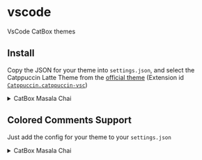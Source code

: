 # vscode

VsCode CatBox themes

## Install

Copy the JSON for your theme into `settings.json`, and select the Catppuccin Latte Theme from the [official theme](https://github.com/catppuccin/vscode) (Extension id [`Catppuccin.catppuccin-vsc`](https://marketplace.visualstudio.com/items?itemName=Catppuccin.catppuccin-vsc))

<details>
  <summary>CatBox Masala Chai</summary>

```json
    "catppuccin.colorOverrides": {
        "latte": {
            "rosewater": "#e68d70",
            "flamingo": "#d87c7a",
            "pink": "#df8f92",
            "mauve": "#a768f9",
            "red": "#d54d52",
            "maroon": "#f0606d",
            "peach": "#f07f40",
            "yellow": "#da9413",
            "green": "#4cab38",
            "teal": "#78bfb8",
            "sky": "#60bfe5",
            "sapphire": "#56adcf",
            "blue": "#6c97e1",
            "lavender": "#9799ff",
            "text": "#322c2a",
            "subtext1": "#473c36",
            "subtext0": "#5a4f44",
            "overlay2": "#6f6254",
            "overlay1": "#847564",
            "overlay0": "#988873",
            "surface2": "#ad9c86",
            "surface1": "#c1aa8e",
            "surface0": "#d8c1a4",
            "base": "#f2e5bc",
            "mantle": "#ebdbb2",
            "crust": "#d5c4a1"
        }
    },
```
</details>

## Colored Comments Support

Just add the config for your theme to your `settings.json`


<details>
  <summary>CatBox Masala Chai</summary>

```json
    "colorful-comments.tags": [

        {
            "tag": "!",
            "color": "#d54d52",
            "strikethrough": false,
            "backgroundColor": "transparent"
        },
        {
            "tag": "?",
            "color": "#6c97e1",
            "strikethrough": false,
            "backgroundColor": "transparent"
        },
        {
            "tag": "//",
            "color": "#5a4f44",
            "strikethrough": true,
            "backgroundColor": "transparent"
        },
        {
            "tag": "^",
            "color": "#da9413",
            "strikethrough": false,
            "backgroundColor": "transparent"
        },
        {
            "tag": "*",
            "color": "#4cab38",
            "strikethrough": false,
            "backgroundColor": "transparent"
        },
        {
            "tag": "&",
            "color": "#f0606d",
            "strikethrough": false,
            "backgroundColor": "transparent"
        },
        {
            "tag": "~",
            "color": "#9799ff",
            "strikethrough": false,
            "backgroundColor": "transparent"
        },
        {
            "tag": "todo",
            "color": "#f07f40",
            "strikethrough": false,
            "backgroundColor": "transparent"
        }
    ],
```
</details>
